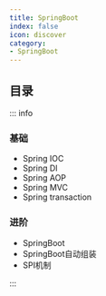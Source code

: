 ```yaml
---
title: SpringBoot
index: false
icon: discover
category:
- SpringBoot
---
```


## 目录

::: info
### 基础
+ Spring IOC
+ Spring DI
+ Spring AOP
+ Spring MVC
+ Spring transaction

### 进阶
+ SpringBoot
+ SpringBoot自动组装
+ SPI机制

:::
